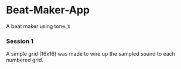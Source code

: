 # Beat-Maker-App
A beat maker using tone.js

### Session 1
A simple grid (16x16) was made to wire up the sampled sound to each numbered grid.  
